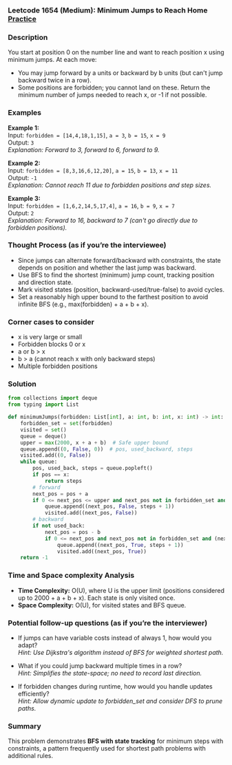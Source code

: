 ### Leetcode 1654 (Medium): Minimum Jumps to Reach Home [Practice](https://leetcode.com/problems/minimum-jumps-to-reach-home)

### Description  
You start at position 0 on the number line and want to reach position x using minimum jumps. At each move:
- You may jump forward by a units or backward by b units (but can't jump backward twice in a row).
- Some positions are forbidden; you cannot land on these.
Return the minimum number of jumps needed to reach x, or -1 if not possible.

### Examples  

**Example 1:**  
Input: `forbidden = [14,4,18,1,15]`, `a = 3`, `b = 15`, `x = 9`  
Output: `3`  
*Explanation: Forward to 3, forward to 6, forward to 9.*

**Example 2:**  
Input: `forbidden = [8,3,16,6,12,20]`, `a = 15`, `b = 13`, `x = 11`  
Output: `-1`  
*Explanation: Cannot reach 11 due to forbidden positions and step sizes.*

**Example 3:**  
Input: `forbidden = [1,6,2,14,5,17,4]`, `a = 16`, `b = 9`, `x = 7`  
Output: `2`  
*Explanation: Forward to 16, backward to 7 (can't go directly due to forbidden positions).* 


### Thought Process (as if you’re the interviewee)  
- Since jumps can alternate forward/backward with constraints, the state depends on position and whether the last jump was backward.
- Use BFS to find the shortest (minimum) jump count, tracking position and direction state.
- Mark visited states (position, backward-used/true-false) to avoid cycles.
- Set a reasonably high upper bound to the farthest position to avoid infinite BFS (e.g., max(forbidden) + a + b + x).


### Corner cases to consider  
- x is very large or small
- Forbidden blocks 0 or x
- a or b > x
- b > a (cannot reach x with only backward steps)
- Multiple forbidden positions


### Solution

```python
from collections import deque
from typing import List

def minimumJumps(forbidden: List[int], a: int, b: int, x: int) -> int:
    forbidden_set = set(forbidden)
    visited = set()
    queue = deque()
    upper = max(2000, x + a + b)  # Safe upper bound
    queue.append((0, False, 0))  # pos, used_backward, steps
    visited.add((0, False))
    while queue:
        pos, used_back, steps = queue.popleft()
        if pos == x:
            return steps
        # forward
        next_pos = pos + a
        if 0 <= next_pos <= upper and next_pos not in forbidden_set and (next_pos, False) not in visited:
            queue.append((next_pos, False, steps + 1))
            visited.add((next_pos, False))
        # backward
        if not used_back:
            next_pos = pos - b
            if 0 <= next_pos and next_pos not in forbidden_set and (next_pos, True) not in visited:
                queue.append((next_pos, True, steps + 1))
                visited.add((next_pos, True))
    return -1
```

### Time and Space complexity Analysis  

- **Time Complexity:** O(U), where U is the upper limit (positions considered up to 2000 + a + b + x). Each state is only visited once.
- **Space Complexity:** O(U), for visited states and BFS queue.


### Potential follow-up questions (as if you’re the interviewer)  

- If jumps can have variable costs instead of always 1, how would you adapt?  
  *Hint: Use Dijkstra's algorithm instead of BFS for weighted shortest path.*

- What if you could jump backward multiple times in a row?  
  *Hint: Simplifies the state-space; no need to record last direction.*

- If forbidden changes during runtime, how would you handle updates efficiently?  
  *Hint: Allow dynamic update to forbidden_set and consider DFS to prune paths.*

### Summary
This problem demonstrates **BFS with state tracking** for minimum steps with constraints, a pattern frequently used for shortest path problems with additional rules.